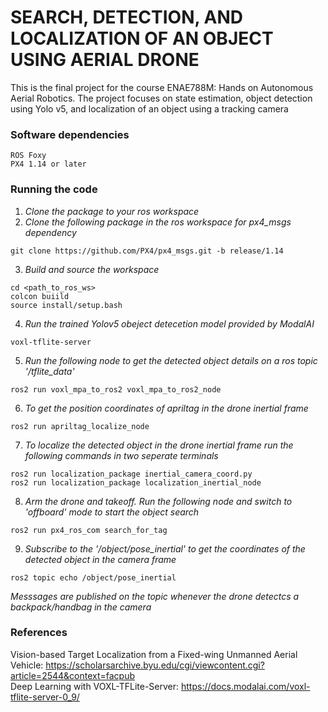 # SEARCH, DETECTION, AND LOCALIZATION OF AN OBJECT USING AERIAL DRONE
This is the final project for the course ENAE788M: Hands on Autonomous Aerial Robotics. The project focuses on state estimation, object detection using Yolo v5, and localization of an object using a tracking camera
### Software dependencies
```
ROS Foxy
PX4 1.14 or later
```

### Running the code
1. *Clone the package to your ros workspace*
2. *Clone the following package in the ros workspace for px4_msgs dependency*
```
git clone https://github.com/PX4/px4_msgs.git -b release/1.14
```
3. *Build and source the workspace*
```
cd <path_to_ros_ws>
colcon buiild
source install/setup.bash
```
4. *Run the trained Yolov5 obeject detecetion model provided by ModalAI*
```
voxl-tflite-server
```
5. *Run the following node to get the detected object details on a ros topic '/tflite_data'*
```
ros2 run voxl_mpa_to_ros2 voxl_mpa_to_ros2_node
```
6. *To get the position coordinates of apriltag in the drone inertial frame*
```
ros2 run apriltag_localize_node
```
7. *To localize the detected object in the drone inertial frame run the following commands in two seperate terminals*
```
ros2 run localization_package inertial_camera_coord.py
ros2 run localization_package localization_inertial_node
```
8. *Arm the drone and takeoff. Run the following node and switch to 'offboard' mode to start the object search*
```
ros2 run px4_ros_com search_for_tag
```
9. *Subscribe to the '/object/pose_inertial' to get the coordinates of the detected object in the camera frame*
```
ros2 topic echo /object/pose_inertial
```
*Messsages are published on the topic whenever the drone detectcs a backpack/handbag in the camera*

### References
Vision-based Target Localization from a Fixed-wing Unmanned Aerial Vehicle:
https://scholarsarchive.byu.edu/cgi/viewcontent.cgi?article=2544&context=facpub \
Deep Learning with VOXL-TFLite-Server: https://docs.modalai.com/voxl-tflite-server-0_9/


